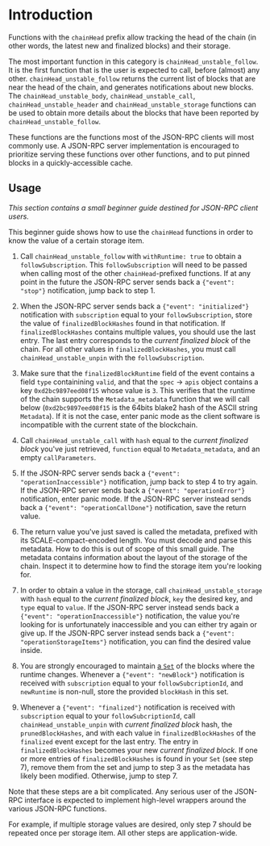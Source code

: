 # Introduction

Functions with the `chainHead` prefix allow tracking the head of the chain (in other words, the latest new and finalized blocks) and their storage.

The most important function in this category is `chainHead_unstable_follow`. It is the first function that is the user is expected to call, before (almost) any other. `chainHead_unstable_follow` returns the current list of blocks that are near the head of the chain, and generates notifications about new blocks. The `chainHead_unstable_body`, `chainHead_unstable_call`, `chainHead_unstable_header` and `chainHead_unstable_storage` functions can be used to obtain more details about the blocks that have been reported by `chainHead_unstable_follow`.

These functions are the functions most of the JSON-RPC clients will most commonly use. A JSON-RPC server implementation is encouraged to prioritize serving these functions over other functions, and to put pinned blocks in a quickly-accessible cache.

## Usage

_This section contains a small beginner guide destined for JSON-RPC client users._

This beginner guide shows how to use the `chainHead` functions in order to know the value of a certain storage item.

1. Call `chainHead_unstable_follow` with `withRuntime: true` to obtain a `followSubscription`. This `followSubscription` will need to be passed when calling most of the other `chainHead`-prefixed functions. If at any point in the future the JSON-RPC server sends back a `{"event": "stop"}` notification, jump back to step 1.

2. When the JSON-RPC server sends back a `{"event": "initialized"}` notification with `subscription` equal to your `followSubscription`, store the value of `finalizedBlockHashes` found in that notification. If `finalizedBlockHashes` contains multiple values, you should use the last entry. The last entry corresponds to the _current finalized block_ of the chain. For all other values in `finalizedBlockHashes`, you must call `chainHead_unstable_unpin` with the `followSubscription`.

3. Make sure that the `finalizedBlockRuntime` field of the event contains a field `type` containining `valid`, and that the `spec` -> `apis` object contains a key `0xd2bc9897eed08f15` whose value is `3`. This verifies that the runtime of the chain supports the `Metadata_metadata` function that we will call below (`0xd2bc9897eed08f15` is the 64bits blake2 hash of the ASCII string `Metadata`). If it is not the case, enter panic mode as the client software is incompatible with the current state of the blockchain.

4. Call `chainHead_unstable_call` with `hash` equal to the _current finalized block_ you've just retrieved, `function` equal to `Metadata_metadata`, and an empty `callParameters`.

5. If the JSON-RPC server sends back a `{"event": "operationInaccessible"}` notification, jump back to step 4 to try again. If the JSON-RPC server sends back a `{"event": "operationError"}` notification, enter panic mode. If the JSON-RPC server instead sends back a `{"event": "operationCallDone"}` notification, save the return value.

6. The return value you've just saved is called the metadata, prefixed with its SCALE-compact-encoded length. You must decode and parse this metadata. How to do this is out of scope of this small guide. The metadata contains information about the layout of the storage of the chain. Inspect it to determine how to find the storage item you're looking for.

7. In order to obtain a value in the storage, call `chainHead_unstable_storage` with `hash` equal to the _current finalized block_, `key` the desired key, and `type` equal to `value`. If the JSON-RPC server instead sends back a `{"event": "operationInaccessible"}` notification, the value you're looking for is unfortunately inaccessible and you can either try again or give up. If the JSON-RPC server instead sends back a `{"event": "operationStorageItems"}` notification, you can find the desired value inside.

8. You are strongly encouraged to maintain [a `Set`](https://developer.mozilla.org/fr/docs/Web/JavaScript/Reference/Global_Objects/Set) of the blocks where the runtime changes. Whenever a `{"event": "newBlock"}` notification is received with `subscription` equal to your `followSubcriptionId`, and `newRuntime` is non-null, store the provided `blockHash` in this set.

9. Whenever a `{"event": "finalized"}` notification is received with `subscription` equal to your `followSubcriptionId`, call `chainHead_unstable_unpin` with _current finalized block_ hash, the `prunedBlockHashes`, and with each value in `finalizedBlockHashes` of the `finalized` event except for the last entry. The entry in `finalizedBlockHashes` becomes your new _current finalized block_. If one or more entries of `finalizedBlockHashes` is found in your `Set` (see step 7), remove them from the set and jump to step 3 as the metadata has likely been modified. Otherwise, jump to step 7.

Note that these steps are a bit complicated. Any serious user of the JSON-RPC interface is expected to implement high-level wrappers around the various JSON-RPC functions.

For example, if multiple storage values are desired, only step 7 should be repeated once per storage item. All other steps are application-wide.

